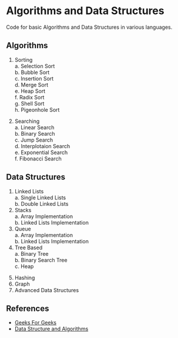 # Algorithms and Data Structures

Code for basic Algorithms and Data Structures in various languages.

## Algorithms

1) Sorting  
a. Selection Sort  
b. Bubble Sort  
c. Insertion Sort  
d. Merge Sort  
e. Heap Sort  
f. Radix Sort  
g. Shell Sort  
h. Pigeonhole Sort  

2) Searching  
a. Linear Search  
b. Binary Search  
c. Jump Search  
d. Interplotaion Search  
e. Exponential Search  
f. Fibonacci Search 

## Data Structures

1) Linked Lists  
a. Single Linked Lists  
b. Double Linked Lists  
2) Stacks  
a. Array Implementation  
b. Linked Lists Implementation  
3) Queue  
a. Array Implementation  
b. Linked Lists Implementation  
4) Tree Based  
a. Binary Tree  
b. Binary Search Tree  
c. Heap  
5. Hashing  
6. Graph  
7. Advanced Data Structures  

## References

- [Geeks For Geeks](geeksforgeeks.org)
- [Data Structure and Algorithms](https://www.tutorialspoint.com/data_structures_algorithms/)
